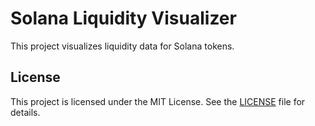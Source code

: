 # Solana Liquidity Visualizer

This project visualizes liquidity data for Solana tokens.

## License

This project is licensed under the MIT License. See the [LICENSE](LICENSE) file for details.

